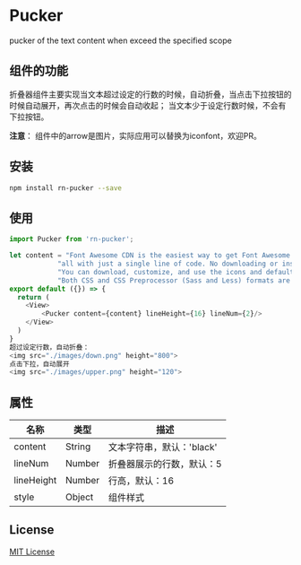 # Pucker
 pucker of the text content when exceed the specified scope  

## 组件的功能

折叠器组件主要实现当文本超过设定的行数的时候，自动折叠，当点击下拉按钮的时候自动展开，再次点击的时候会自动收起；
当文本少于设定行数时候，不会有下拉按钮。

**注意**： 组件中的arrow是图片，实际应用可以替换为iconfont，欢迎PR。

## 安装

```bash
npm install rn-pucker --save
```

## 使用

```js
import Pucker from 'rn-pucker';

let content = "Font Awesome CDN is the easiest way to get Font Awesome on your website or app, " +
            "all with just a single line of code. No downloading or installing!Want to manage and host Font Awesome assets yourself? " +
            "You can download, customize, and use the icons and default styling manually. " +
            "Both CSS and CSS Preprocessor (Sass and Less) formats are included.";
export default ({}) => {
  return (
    <View>
        <Pucker content={content} lineHeight={16} lineNum={2}/>
    </View>
  )
}
超过设定行数，自动折叠：
<img src="./images/down.png" height="800">
点击下拉，自动展开
<img src="./images/upper.png" height="120">
```

## 属性
| 名称             | 类型    | 描述    |
|-----------------|--------|---------|
| content         | String | 文本字符串，默认：'black' |
| lineNum         | Number | 折叠器展示的行数，默认：5 |
| lineHeight      | Number | 行高，默认：16|
| style           | Object | 组件样式 |

## License
[MIT License](https://github.com/qfight/Pucker/blob/master/LICENSE)